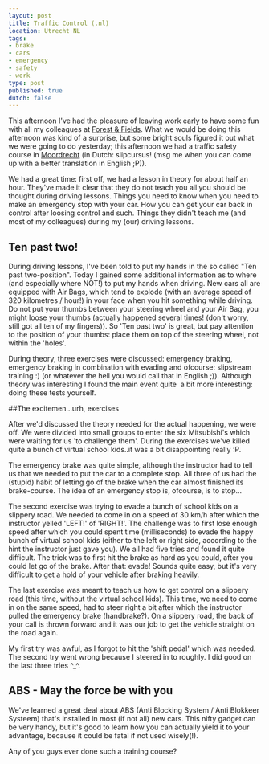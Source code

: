 ```yaml
---
layout: post
title: Traffic Control (.nl)
location: Utrecht NL
tags:
- brake
- cars
- emergency
- safety
- work
type: post
published: true
dutch: false
---
```

This afternoon I've had the pleasure of leaving work early to have some fun with all my colleagues at <a title="Forest &amp; Fields IT" href="http://www.forest-fields.nl" target="_blank">Forest &amp; Fields</a>. What we would be doing this afternoon was kind of a surprise, but some bright souls figured it out what we were going to do yesterday; this afternoon we had a traffic safety course in <a title="Traffic Control in Moordrecht" href="http://www.trafficcontrol.nl" target="_blank">Moordrecht</a> (in Dutch: slipcursus! (msg me when you can come up with a better translation in English ;P)). <!--more-->

We had a great time: first off, we had a lesson in theory for about half an hour. They've made it clear that they do not teach you all you should be thought during driving lessons. Things you need to know when you need to make an emergency stop with your car. How you can get your car back in control after loosing control and such. Things they didn't teach me (and most of my colleagues) during my (our) driving lessons.

## Ten past two!

During driving lessons, I've been told to put my hands in the so called "Ten past two-position". Today I gained some additional information as to where (and especially where NOT!) to put my hands when driving. New cars all are equipped with Air Bags, which tend to explode (with an average speed of 320 kilometres / hour!) in your face when you hit something while driving. Do not put your thumbs between your steering wheel and your Air Bag, you might loose your thumbs (actually happened several times! (don't worry, still got all ten of my fingers)). So 'Ten past two' is great, but pay attention to the position of your thumbs: place them on top of the steering wheel, not within the 'holes'.

During theory, three exercises were discussed: emergency braking, emergency braking in combination with evading and ofcourse: slipstream training :) (or whatever the hell you would call that in English ;)). Although theory was interesting I found the main event quite  a bit more interesting: doing these tests yourself.

##The excitemen...urh, exercises

After we'd discussed the theory needed for the actual happening, we were off. We were divided into small groups to enter the six Mitsubishi's which were waiting for us 'to challenge them'. During the exercises we've killed quite a bunch of virtual school kids..it was a bit disappointing really :P.

The emergency brake was quite simple, although the instructor had to tell us that we needed to put the car to a complete stop. All three of us had the (stupid) habit of letting go of the brake when the car almost finished its brake-course. The idea of an emergency stop is, ofcourse, is to stop...

The second exercise was trying to evade a bunch of school kids on a slippery road. We needed to come in on a speed of 30 km/h after which the instructor yelled 'LEFT!' of 'RIGHT!'. The challenge was to first lose enough speed after which you could spent time (milliseconds) to evade the happy bunch of virtual school kids (either to the left or right side, according to the hint the instructor just gave you). We all had five tries and found it quite difficult. The trick was to first hit the brake as hard as you could, after you could let go of the brake. After that: evade! Sounds quite easy, but it's very difficult to get a hold of your vehicle after braking heavily.

The last exercise was meant to teach us how to get control on a slippery road (this time, without the virtual school kids). This time, we need to come in on the same speed, had to steer right a bit after which the instructor pulled the emergency brake (handbrake?). On a slippery road, the back of your call is thrown forward and it was our job to get the vehicle straight on the road again.

My first try was awful, as I forgot to hit the 'shift pedal' which was needed. The second try went wrong because I steered in to roughly. I did good on the last three tries ^_^.

## ABS - May the force be with you

We've learned a great deal about ABS (Anti Blocking System / Anti Blokkeer Systeem) that's installed in most (if not all) new cars. This nifty gadget can be very handy, but it's good to learn how you can actually yield it to your advantage, because it could be fatal if not used wisely(!).

Any of you guys ever done such a training course?
